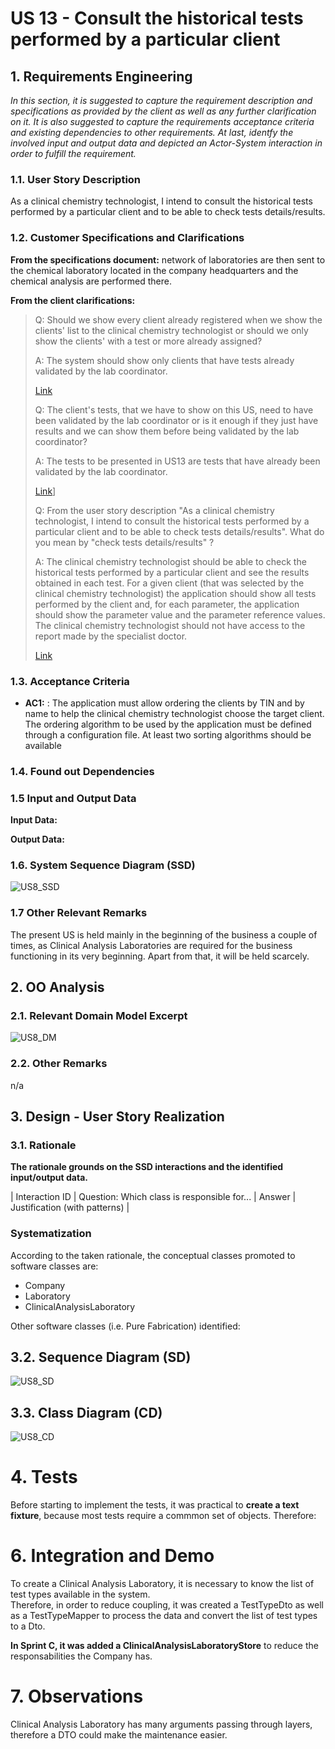 # US 13 - Consult the historical tests performed by a particular client
 
## 1. Requirements Engineering
 
*In this section, it is suggested to capture the requirement description and specifications as provided by the client as well as any further clarification on it. It is also suggested to capture the requirements acceptance criteria and existing dependencies to other requirements. At last, identfy the involved input and output data and depicted an Actor-System interaction in order to fulfill the requirement.* 
 
### 1.1. User Story Description
 
As a clinical chemistry technologist, I intend to consult the historical tests
performed by a particular client and to be able to check tests details/results.
 
### 1.2. Customer Specifications and Clarifications 


**From the specifications document:**
network of laboratories are then sent to the chemical laboratory located in the company headquarters and the chemical analysis are performed there.

**From the client clarifications:**
>
> Q: Should we show every client already registered when we show the clients' list to the clinical chemistry technologist or should we only show the clients' with a test or more already assigned?
>
> A: The system should show only clients that have tests already validated by the lab coordinator.
>
> [Link](https://moodle.isep.ipp.pt/mod/forum/discuss.php?d=8938)
>
>Q: The client's tests, that we have to show on this US, need to have been validated by the lab coordinator or is it enough if they just have results and we can show them before being validated by the lab coordinator?
>
>A: The tests to be presented in US13 are tests that have already been validated by the lab coordinator.
>
>[Link](https://moodle.isep.ipp.pt/mod/forum/discuss.php?d=8945)]
>
>Q: From the user story description "As a clinical chemistry technologist, I intend to consult the historical tests performed by a particular client and to be able to check tests details/results". What do you mean by "check tests details/results" ?
>
>A: The clinical chemistry technologist should be able to check the historical tests performed by a particular client and see the results obtained in each test. For a given client (that was selected by the clinical chemistry technologist) the application should show all tests performed by the client and, for each parameter, the application should show the parameter value and the parameter reference values. The clinical chemistry technologist should not have access to the report made by the specialist doctor.
>
>[Link](https://moodle.isep.ipp.pt/mod/forum/discuss.php?d=9055)

### 1.3. Acceptance Criteria

* **AC1:** : The application must allow ordering the clients by TIN and
           by name to help the clinical chemistry technologist choose the target client. The
           ordering algorithm to be used by the application must be defined through a
           configuration file. At least two sorting algorithms should be available

### 1.4. Found out Dependencies

### 1.5 Input and Output Data  

**Input Data:**  

**Output Data:**


### 1.6. System Sequence Diagram (SSD)


![US8_SSD](US8_SSD.svg)


### 1.7 Other Relevant Remarks


The present US is held mainly in the beginning of the business a couple of times, as Clinical Analysis Laboratories are required for the business functioning in its very beginning. Apart from that, it will be held scarcely.  



## 2. OO Analysis

### 2.1. Relevant Domain Model Excerpt

![US8_DM](US8_DM.svg)

### 2.2. Other Remarks

n/a


## 3. Design - User Story Realization 

### 3.1. Rationale

**The rationale grounds on the SSD interactions and the identified input/output data.**

| Interaction ID | Question: Which class is responsible for... | Answer  | Justification (with patterns)  |

### Systematization ##

According to the taken rationale, the conceptual classes promoted to software classes are: 

* Company  
* Laboratory  
* ClinicalAnalysisLaboratory  

Other software classes (i.e. Pure Fabrication) identified:  


## 3.2. Sequence Diagram (SD)

![US8_SD](US8_SD.svg)

## 3.3. Class Diagram (CD)

![US8_CD](US8_CD2.svg)

# 4. Tests 

Before starting to implement the tests, it was practical to **create a text fixture**, because most tests require a commmon set of objects. Therefore:  


# 6. Integration and Demo

To create a Clinical Analysis Laboratory, it is necessary to know the list of test types available in the system.  
Therefore, in order to reduce coupling, it was created a TestTypeDto as well as a TestTypeMapper to process the data and convert the list of test types to a Dto.  

**In Sprint C, it was added a ClinicalAnalysisLaboratoryStore** to reduce the responsabilities the Company has.  


# 7. Observations

Clinical Analysis Laboratory has many arguments passing through layers, therefore a DTO could make the maintenance easier.